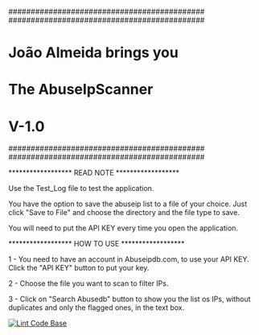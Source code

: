 ############################################
############################################
# João Almeida brings you
# The AbuseIpScanner
# V-1.0
############################################
############################################

****************** READ NOTE ******************

Use the Test_Log file to test the application.

You have the option to save the abuseip list to a file of your choice. Just click "Save to File" and choose the directory and the file type to save.

You will need to put the API KEY every time you open the application.

****************** HOW TO USE ******************

1 - You need to have an account in Abuseipdb.com, to use your API KEY. Click the "API KEY" button to put your key.

2 - Choose the file you want to scan to filter IPs.

3 - Click on "Search Abusedb" button to show you the list os IPs, without duplicates and only the flagged ones, in the text box.








[![Lint Code Base](https://github.com/JoaoAlmeida2675/abuseipscan/actions/workflows/super-linter.yml/badge.svg?branch=main&event=push)](https://github.com/JoaoAlmeida2675/abuseipscan/actions/workflows/super-linter.yml)
